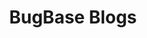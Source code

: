 ---
title: BugBase Blogs
description: Blogs from BugBase.
url: https://bugbase.ai/blog
image:
    # url: '/assets/images/cafe.png'
    # alt: 'Cafe'
tags: ['bugbounty', 'blog']
pubDate: 2023-11-11
draft: false
---